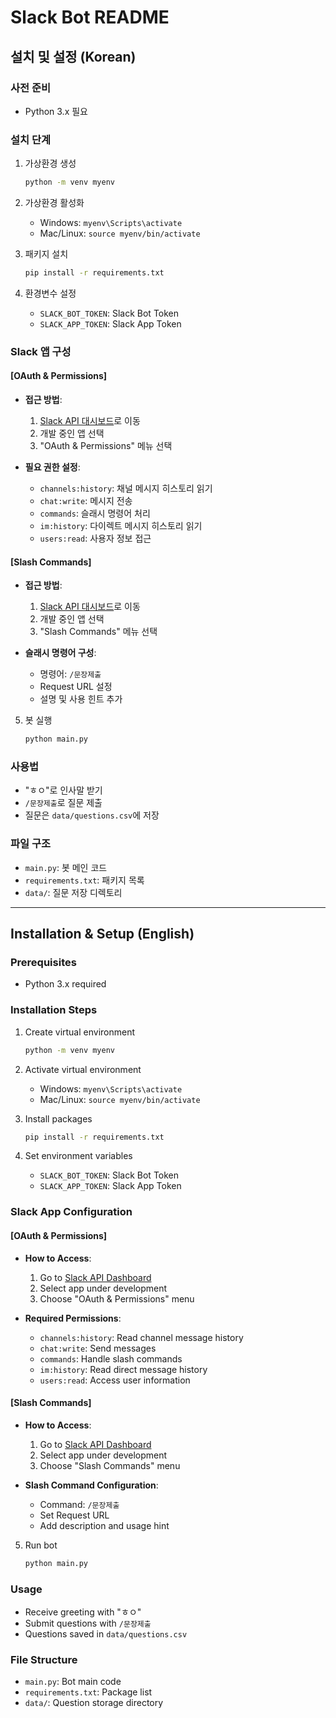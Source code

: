 # Slack Bot README

## 설치 및 설정 (Korean)

### 사전 준비
- Python 3.x 필요

### 설치 단계
1. 가상환경 생성
   ```bash
   python -m venv myenv
   ```

2. 가상환경 활성화
   - Windows: `myenv\Scripts\activate`
   - Mac/Linux: `source myenv/bin/activate`

3. 패키지 설치
   ```bash
   pip install -r requirements.txt
   ```

4. 환경변수 설정
   - `SLACK_BOT_TOKEN`: Slack Bot Token
   - `SLACK_APP_TOKEN`: Slack App Token

### Slack 앱 구성

#### [OAuth & Permissions]
- **접근 방법**:
  1. [Slack API 대시보드](https://api.slack.com/apps)로 이동
  2. 개발 중인 앱 선택
  3. "OAuth & Permissions" 메뉴 선택

- **필요 권한 설정**:
  - `channels:history`: 채널 메시지 히스토리 읽기
  - `chat:write`: 메시지 전송
  - `commands`: 슬래시 명령어 처리
  - `im:history`: 다이렉트 메시지 히스토리 읽기
  - `users:read`: 사용자 정보 접근

#### [Slash Commands]
- **접근 방법**:
  1. [Slack API 대시보드](https://api.slack.com/apps)로 이동
  2. 개발 중인 앱 선택
  3. "Slash Commands" 메뉴 선택

- **슬래시 명령어 구성**:
  - 명령어: `/문장제출`
  - Request URL 설정
  - 설명 및 사용 힌트 추가

5. 봇 실행
   ```bash
   python main.py
   ```

### 사용법
- "ㅎㅇ"로 인사말 받기
- `/문장제출`로 질문 제출
- 질문은 `data/questions.csv`에 저장

### 파일 구조
- `main.py`: 봇 메인 코드
- `requirements.txt`: 패키지 목록
- `data/`: 질문 저장 디렉토리

---

## Installation & Setup (English)

### Prerequisites
- Python 3.x required

### Installation Steps
1. Create virtual environment
   ```bash
   python -m venv myenv
   ```

2. Activate virtual environment
   - Windows: `myenv\Scripts\activate`
   - Mac/Linux: `source myenv/bin/activate`

3. Install packages
   ```bash
   pip install -r requirements.txt
   ```

4. Set environment variables
   - `SLACK_BOT_TOKEN`: Slack Bot Token
   - `SLACK_APP_TOKEN`: Slack App Token

### Slack App Configuration

#### [OAuth & Permissions]
- **How to Access**:
  1. Go to [Slack API Dashboard](https://api.slack.com/apps)
  2. Select app under development
  3. Choose "OAuth & Permissions" menu

- **Required Permissions**:
  - `channels:history`: Read channel message history
  - `chat:write`: Send messages
  - `commands`: Handle slash commands
  - `im:history`: Read direct message history
  - `users:read`: Access user information

#### [Slash Commands]
- **How to Access**:
  1. Go to [Slack API Dashboard](https://api.slack.com/apps)
  2. Select app under development
  3. Choose "Slash Commands" menu

- **Slash Command Configuration**:
  - Command: `/문장제출`
  - Set Request URL
  - Add description and usage hint

5. Run bot
   ```bash
   python main.py
   ```

### Usage
- Receive greeting with "ㅎㅇ"
- Submit questions with `/문장제출`
- Questions saved in `data/questions.csv`

### File Structure
- `main.py`: Bot main code
- `requirements.txt`: Package list
- `data/`: Question storage directory
